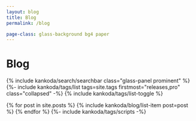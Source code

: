 ```yaml
---
layout: blog
title: Blog
permalink: /blog

page-class: glass-background bg4 paper
---
```


<div class="searchbar-header">
  <h1>Blog</h1>
  {% include kankoda/search/searchbar class="glass-panel prominent" %}
</div>

<div class="blog list">
  {%- include kankoda/tags/list tags=site.tags firstmost="releases,pro" class="collapsed" -%}
  {% include kankoda/tags/list-toggle %}
  
  <a name="tag-item-list"></a>
    {% for post in site.posts %}
      {% include kankoda/blog/list-item post=post %}
    {% endfor %}
    {%- include kankoda/tags/scripts -%}
</div>